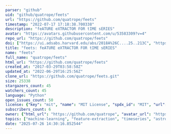 ```yaml
---
parser: "github"
uid: "github/quatrope/feets"
url: "https://github.com/quatrope/feets"
timestamp: "2022-07-17 17:18:38.700338"
description: "feATURE eXTRACTOR FOR tIME sERIES"
avatar: "https://avatars.githubusercontent.com/u/53583309?v=4"
repo_url: "https://github.com/quatrope/feets"
doi: ["https://ui.adsabs.harvard.edu/abs/2018A%26C....25..213C", "https://ui.adsabs.harvard.edu/abs/2018ascl.soft06001C/abstract"]
title: "feets: feATURE eXTRACTOR FOR tIME sERIES"
name: "feets"
full_name: "quatrope/feets"
html_url: "https://github.com/quatrope/feets"
created_at: "2017-03-29T03:58:58Z"
updated_at: "2022-06-29T16:25:56Z"
clone_url: "https://github.com/quatrope/feets.git"
size: 25338
stargazers_count: 45
watchers_count: 45
language: "Python"
open_issues_count: 50
license: {"key": "mit", "name": "MIT License", "spdx_id": "MIT", "url": "https://api.github.com/licenses/mit", "node_id": "MDc6TGljZW5zZTEz"}
subscribers_count: 6
owner: {"html_url": "https://github.com/quatrope", "avatar_url": "https://avatars.githubusercontent.com/u/53583309?v=4", "login": "quatrope", "type": "Organization"}
topics: ["machine-learning", "feature-extraction", "timeseries", "astronomy", "python2", "python3", "scipy", "astropy"]
date: "2025-07-26 14:30:16.852544"
---
```

